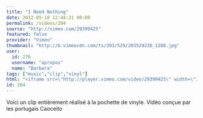 ```yaml
---
title: "I Need Nothing"
date: 2012-05-18 12:44:21 00:00
permalink: /videos/204
source: "http://vimeo.com/29399425"
featured: false
provider: "Vimeo"
thumbnail: "http://b.vimeocdn.com/ts/203/529/203529236_1280.jpg"
user:
  id: 276
  username: "apropos"
  name: "Barbara"
tags: ["music","clip","vinyl"]
html: "<iframe src=\"http://player.vimeo.com/video/29399425\" width=\"1280\" height=\"720\" frameborder=\"0\" webkitallowfullscreen mozallowfullscreen allowfullscreen></iframe>"
id: 204
---
```


Voici un clip entièrement réalisé à la pochette de vinyle. Vidéo conçue par les portugais Caoceito